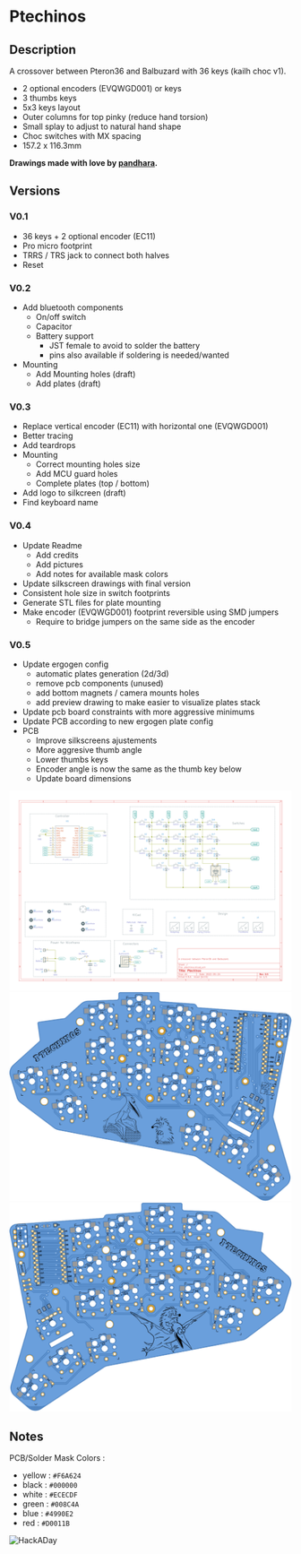 # Ptechinos

## Description
A crossover between Pteron36 and Balbuzard with 36 keys (kailh choc v1).
  - 2 optional encoders (EVQWGD001) or keys
  - 3 thumbs keys
  - 5x3 keys layout
  - Outer columns for top pinky (reduce hand torsion)
  - Small splay to adjust to natural hand shape
  - Choc switches with MX spacing
  - 157.2 x 116.3mm


**Drawings made with love by [pandhara](https://www.artstation.com/pandhara).**


## Versions
### V0.1

  - 36 keys + 2 optional encoder (EC11)
  - Pro micro footprint
  - TRRS / TRS jack to connect both halves
  - Reset


### V0.2

  - Add bluetooth components
    - On/off switch
    - Capacitor
    - Battery support
      - JST female to avoid to solder the battery
      - pins also available if soldering is needed/wanted
  - Mounting
    - Add Mounting holes (draft)
    - Add plates (draft)


### V0.3

  - Replace vertical encoder (EC11) with horizontal one (EVQWGD001)
  - Better tracing
  - Add teardrops
  - Mounting
    - Correct mounting holes size
    - Add MCU guard holes
    - Complete plates (top / bottom)
  - Add logo to silkcreen (draft)
  - Find keyboard name


### V0.4

  - Update Readme
    - Add credits
    - Add pictures
    - Add notes for available mask colors
  - Update silkscreen drawings with final version
  - Consistent hole size in switch footprints
  - Generate STL files for plate mounting
  - Make encoder (EVQWGD001) footprint reversible using SMD jumpers
    - Require to bridge jumpers on the same side as the encoder


### V0.5

  - Update ergogen config
    - automatic plates generation (2d/3d)
    - remove pcb components (unused)
    - add bottom magnets / camera mounts holes
    - add preview drawing to make easier to visualize plates stack
  - Update pcb board constraints with more aggressive minimums
  - Update PCB according to new ergogen plate config
  - PCB
    - Improve silkscreens ajustements
    - More aggresive thumb angle
    - Lower thumbs keys
    - Encoder angle is now the same as the thumb key below
    - Update board dimensions


![Schema](preview/output/v0.5/schema.svg)
![Top](preview/output/v0.5/top.svg)
![Bottom](preview/output/v0.5/bottom.svg)



## Notes

PCB/Solder Mask Colors :
  - yellow : `#F6A624`
  - black : `#000000`
  - white : `#ECECDF`
  - green : `#008C4A`
  - blue : `#4990E2`
  - red : `#D0011B`

![HackADay](https://hackaday.com/wp-content/uploads/2018/05/colorswatches.jpg?w=800)
